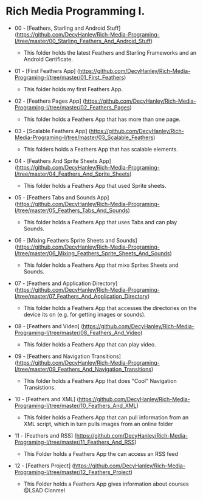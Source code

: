 # Rich Media Programming I.

* 00 - [Feathers, Starling and Android Stuff] (https://github.com/DecyHanley/Rich-Media-Programing-I/tree/master/00_Starling_Feathers_And_Android_Stuff)
  * This folder holds the latest Feathers and Starling Frameworks and an Android Certificate.

* 01 - [First Feathers App] (https://github.com/DecyHanley/Rich-Media-Programing-I/tree/master/01_First_Feathers)
  * This folder holds my first Feathers App.

* 02 - [Feathers Pages App] (https://github.com/DecyHanley/Rich-Media-Programing-I/tree/master/02_Feathers_Pages)
  * This folder holds a Feathers App that has more than one page.

* 03 - [Scalable Feathers App] (https://github.com/DecyHanley/Rich-Media-Programing-I/tree/master/03_Scalable_Feathers)
  * This folders holds a Feathers App that has scalable elements.

* 04 - [Feathers And Sprite Sheets App] (https://github.com/DecyHanley/Rich-Media-Programing-I/tree/master/04_Feathers_And_Sprite_Sheets)
  * This folder holds a Feathers App that used Sprite sheets.

* 05 - [Feathers Tabs and Sounds App] (https://github.com/DecyHanley/Rich-Media-Programing-I/tree/master/05_Feathers_Tabs_And_Sounds)
  * This folder holds a Feathers App that uses Tabs and can play Sounds.

* 06 - [Mixing Feathers Sprite Sheets and Sounds] (https://github.com/DecyHanley/Rich-Media-Programing-I/tree/master/06_Mixing_Feathers_Sprite_Sheets_And_Sounds)
  * This folder holds a Feathers App that mixs Sprites Sheets and Sounds.

* 07 - [Feathers and Application Directory] (https://github.com/DecyHanley/Rich-Media-Programing-I/tree/master/07_Feathers_And_Application_Directory)
  * This folder holds a Feathers App that accesses the directories on the device its on (e.g. for getting images or sounds).

* 08 - [Feathers and Video] (https://github.com/DecyHanley/Rich-Media-Programing-I/tree/master/08_Feathers_And_Video)
  * This folder holds a Feathers App that can play video.

* 09 - [Feathers and Navigation Transitions]   (https://github.com/DecyHanley/Rich-Media-Programing-I/tree/master/09_Feathers_And_Navigation_Transitions)
  * This folder holds a Feathers App that does "Cool" Navigation Transistions.

* 10 - [Feathers and XML] (https://github.com/DecyHanley/Rich-Media-Programing-I/tree/master/10_Feathers_And_XML)
  * This folder holds a Feathers App that can pull information from an XML script, which in turn pulls images from an online folder

* 11 - [Feathers and RSS] (https://github.com/DecyHanley/Rich-Media-Programing-I/tree/master/11_Feathers_And_RSS)
  * This Folder holds a Feathers App the can access an RSS feed

* 12 - [Feathers Project] (https://github.com/DecyHanley/Rich-Media-Programing-I/tree/master/12_Feathers_Project)
  * This Folder holds a Feathers App gives information about courses @LSAD Clonmel
